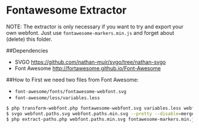 Fontawesome Extractor
=====================

NOTE: The extractor is only necessary if you want to try and export your own webfont. Just use `fontawesome-markers.min.js`
      and forget about (delete) this folder.

##Dependencies
* SVGO https://github.com/nathan-muir/svgo/tree/nathan-svgo
* Font Awesome http://fortawesome.github.io/Font-Awesome

##How to
First we need two files from Font Awesome:
* `font-awesome/fonts/fontawesome-webfont.svg`
* `font-awesome/less/variables.less`

```bash
$ php transform-webfont.php fontawesome-webfont.svg variables.less webfont.paths.svg
$ svgo webfont.paths.svg webfont.paths.min.svg --pretty --disable=mergePaths --disable=cleanupIDs
$ php extract-paths.php webfont.paths.min.svg fontawesome-markers.min.js
```
